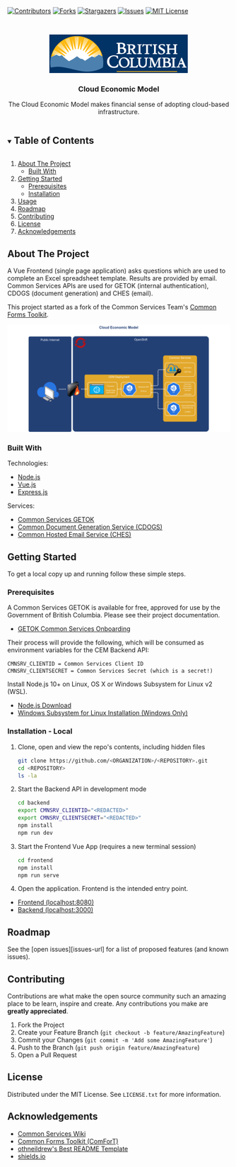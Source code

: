 <!-- PROJECT SHIELDS -->
<!--
*** https://www.markdownguide.org/basic-syntax/#reference-style-links
-->

[![Contributors][contributors-shield]](/../../graphs/contributors)
[![Forks][forks-shield]](/../../network/members)
[![Stargazers][stars-shield]](/../../stargazers)
[![Issues][issues-shield]](/../../issues)
[![MIT License][license-shield]](/LICENSE.txt)

<!-- PROJECT LOGO -->
<br />
<p align="center">
  <a href="https://gov.bc.ca">
    <img src="frontend/src/assets/images/bc_logo.svg" alt="Logo">
  </a>

  <h3 align="center">Cloud Economic Model</h3>

  <p align="center">
    The Cloud Economic Model makes financial sense of adopting cloud-based infrastructure.
  </p>
</p>

<!-- TABLE OF CONTENTS -->
<details open="open">
  <summary><h2 style="display: inline-block">Table of Contents</h2></summary>
  <ol>
    <li>
      <a href="#about-the-project">About The Project</a>
      <ul>
        <li><a href="#built-with">Built With</a></li>
      </ul>
    </li>
    <li>
      <a href="#getting-started">Getting Started</a>
      <ul>
        <li><a href="#prerequisites">Prerequisites</a></li>
        <li><a href="#installation">Installation</a></li>
      </ul>
    </li>
    <li><a href="#usage">Usage</a></li>
    <li><a href="#roadmap">Roadmap</a></li>
    <li><a href="#contributing">Contributing</a></li>
    <li><a href="#license">License</a></li>
    <li><a href="#acknowledgements">Acknowledgements</a></li>
  </ol>
</details>

## About The Project

A Vue Frontend (single page application) asks questions which are used to complete an Excel spreadsheet template. Results are provided by email. Common Services APIs are used for GETOK (internal authentication), CDOGS (document generation) and CHES (email).

This project started as a fork of the Common Services Team's [Common Forms Toolkit](https://github.com/bcgov/common-forms-toolkit).

![CEM Architecture](.images/overview.png)

### Built With

Technologies:

- [Node.js](https://nodejs.org/)
- [Vue.js](https://vuejs.org/)
- [Express.js](https://expressjs.com/)

Services:

- [Common Services GETOK](https://getok.nrs.gov.bc.ca)
- [Common Document Generation Service (CDOGS)](https://bcgov.github.io/common-document-generation-service)
- [Common Hosted Email Service (CHES)](https://bcgov.github.io/common-hosted-email-service)

<!-- GETTING STARTED -->

## Getting Started

To get a local copy up and running follow these simple steps.

### Prerequisites

A Common Services GETOK is available for free, approved for use by the Government of British Columbia. Please see their project documentation.

- [GETOK Common Services Onboarding](https://getok.nrs.gov.bc.ca/app/about)

Their process will provide the following, which will be consumed as environment variables for the CEM Backend API:

```
CMNSRV_CLIENTID = Common Services Client ID
CMNSRV_CLIENTSECRET = Common Services Secret (which is a secret!)
```

Install Node.js 10+ on Linux, OS X or Windows Subsystem for Linux v2 (WSL).

- [Node.js Download](https://nodejs.org/en/download/)
- [Windows Subsystem for Linux Installation (Windows Only)](https://docs.microsoft.com/en-us/windows/wsl/install-win10)

### Installation - Local

1. Clone, open and view the repo's contents, including hidden files

   ```sh
   git clone https://github.com/<ORGANIZATION>/<REPOSITORY>.git
   cd <REPOSITORY>
   ls -la
   ```

2. Start the Backend API in development mode

   ```sh
   cd backend
   export CMNSRV_CLIENTID="<REDACTED>"
   export CMNSRV_CLIENTSECRET="<REDACTED>"
   npm install
   npm run dev
   ```

3. Start the Frontend Vue App (requires a new terminal session)

   ```sh
   cd frontend
   npm install
   npm run serve
   ```

4. Open the application. Frontend is the intended entry point.

- [Frontend (localhost:8080)](http://localhost:8080)
- [Backend (localhost:3000)](http://localhost:3000)

<!-- USAGE EXAMPLES -->

## Roadmap

See the [open issues][issues-url] for a list of proposed features (and known issues).

<!-- CONTRIBUTING -->

## Contributing

Contributions are what make the open source community such an amazing place to be learn, inspire and create. Any contributions you make are **greatly appreciated**.

1. Fork the Project
2. Create your Feature Branch (`git checkout -b feature/AmazingFeature`)
3. Commit your Changes (`git commit -m 'Add some AmazingFeature'`)
4. Push to the Branch (`git push origin feature/AmazingFeature`)
5. Open a Pull Request

<!-- LICENSE -->

## License

Distributed under the MIT License. See `LICENSE.txt` for more information.

<!-- ACKNOWLEDGEMENTS -->

## Acknowledgements

- [Common Services Wiki](https://github.com/bcgov/nr-get-token/wiki)
- [Common Forms Toolkit (ComForT)](https://github.com/bcgov/common-forms-toolkit)
- [othneildrew's Best README Template](https://github.com/othneildrew/Best-README-Template)
- [shields.io](https://shields.io)

<!-- MARKDOWN LINKS & IMAGES -->
<!-- https://www.markdownguide.org/basic-syntax/#reference-style-links -->

[contributors-shield]: https://img.shields.io/github/contributors/DerekRoberts/cem.svg?style=for-the-badge
[forks-shield]: https://img.shields.io/github/forks/DerekRoberts/cem.svg?style=for-the-badge
[stars-shield]: https://img.shields.io/github/stars/DerekRoberts/cem.svg?style=for-the-badge
[issues-shield]: https://img.shields.io/github/issues/DerekRoberts/cem.svg?style=for-the-badge
[license-shield]: https://img.shields.io/github/license/DerekRoberts/cem.svg?style=for-the-badge
